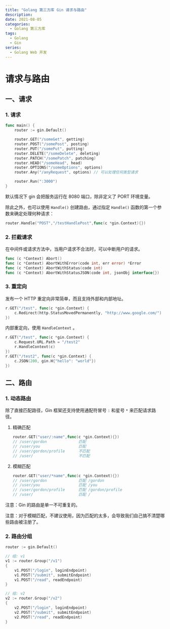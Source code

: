 ```yaml
---
title: "Golang 第三方库 Gin 请求与路由"
description: 
date: 2021-08-05
categories:
  - Golang 第三方库
tags:
  - Golang
  - Gin
series:	
  - Golang Web 开发
---
```


# 请求与路由

## 一、请求

### 1. 请求

```go
func main() {
	router := gin.Default()

	router.GET("/someGet", getting)
	router.POST("/somePost", posting)
	router.PUT("/somePut", putting)
	router.DELETE("/someDelete", deleting)
	router.PATCH("/somePatch", patching)
	router.HEAD("/someHead", head)
	router.OPTIONS("/someOptions", options)
	router.Any("/anyRequest", options) // 可以处理任何类型请求

	router.Run(":3000")
}
```

默认情况下 gin 会把服务运行在 8080 端口，除非定义了 PORT 环境变量。

除此之外，也可以使用 `Handle()` 创建路由，通过指定 `Handle()` 函数的第一个参数来确定处理何种请求：

```go
router.Handle("POST","/testHandlePost",func(c *gin.Context){})
```

### 2. 拦截请求

在中间件或请求方法中，当用户请求不合法时，可以中断用户的请求。

```go
func (c *Context) Abort()
func (c *Context) AbortWithError(code int, err error) *Error
func (c *Context) AbortWithStatus(code int)
func (c *Context) AbortWithStatusJSON(code int, jsonObj interface{})
```

### 3. 重定向

发布一个 HTTP 重定向非常简单，而且支持外部和内部地址。

```go
r.GET("/test", func(c *gin.Context) {
	c.Redirect(http.StatusMovedPermanently, "http://www.google.com/")
})
```

内部重定向，使用 `HandleContext` 。

```go
r.GET("/test", func(c *gin.Context) {
    c.Request.URL.Path = "/test2"
    r.HandleContext(c)
})
r.GET("/test2", func(c *gin.Context) {
    c.JSON(200, gin.H{"hello": "world"})
})
```

## 二、路由

### 1. 动态路由

除了直接匹配路径，Gin 框架还支持使用通配符冒号 `:` 和星号 `*` 来匹配请求路径。

1. 精确匹配

    ```go
    router.GET("user/:name",func(c *gin.Context){})
    // /user/gordon              匹配
    // /user/you                 匹配
    // /user/gordon/profile      不匹配
    // /user/                    不匹配
    ```

2. 模糊匹配
    ```go
    router.GET("user/*name",func(c *gin.Context){})
    // /user/gordon              匹配 /gordon 
    // /user/you                 匹配 /you
    // /user/gordon/profile      匹配 /gordon/profile
    // /user/                    匹配 /
    ```

注意：Gin 的路由是单一不可重复的。

注意：对于模糊匹配，不建议使用，因为匹配的太多，会导致我们自己搞不清楚哪些路由被注册了。

### 2. 路由分组

```go
router := gin.Default()

// 组: v1
v1 := router.Group("/v1")
{
    v1.POST("/login", loginEndpoint)
    v1.POST("/submit", submitEndpoint)
    v1.POST("/read", readEndpoint)
}

// 组: v2
v2 := router.Group("/v2")
{
    v2.POST("/login", loginEndpoint)
    v2.POST("/submit", submitEndpoint)
    v2.POST("/read", readEndpoint)
}
```
